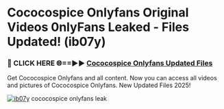 # Cococospice Onlyfans Original Videos 0nlyFans Leaked - Files Updated! (ib07y)

<h3>🔴 CLICK HERE 🌐==►► <a href="https://best4dudes.click/HH4t6V" rel="nofollow">Cococospice Onlyfans Updated Files</a></h3>

Get Cococospice Onlyfans and all content. Now you can access all videos and pictures of Cococospice Onlyfans. New Updated Files 2025!

[![ib07y](https://github.com/user-attachments/assets/8c521d6e-e6e3-4a75-9320-d58ab9d79d5b)](https://best4dudes.click/HH4t6V)
cococospice onlyfans leak